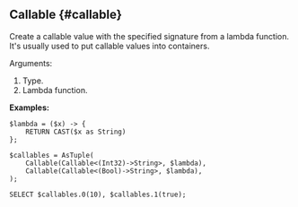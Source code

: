 ## Callable {#callable}

Create a callable value with the specified signature from a lambda function. It's usually used to put callable values into containers.

Arguments:

1. Type.
2. Lambda function.

**Examples:**
``` yql
$lambda = ($x) -> {
    RETURN CAST($x as String)
};

$callables = AsTuple(
    Callable(Callable<(Int32)->String>, $lambda),
    Callable(Callable<(Bool)->String>, $lambda),
);

SELECT $callables.0(10), $callables.1(true);
```
